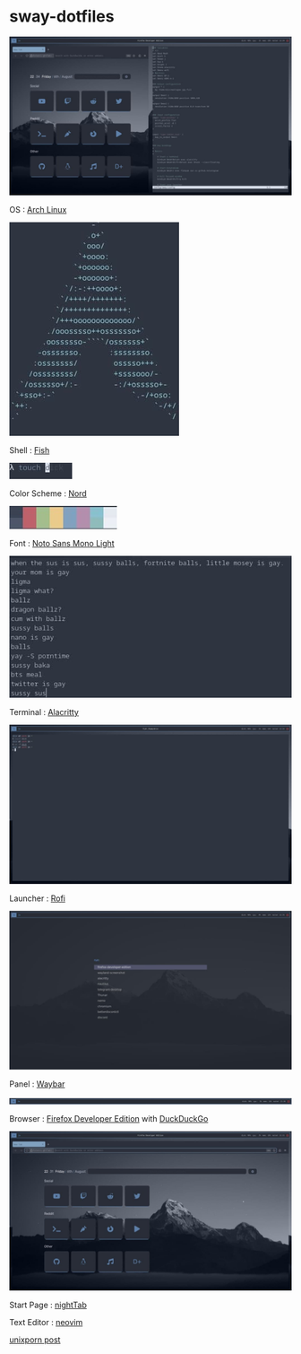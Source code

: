 # sway-dotfiles

![alt text](https://raw.githubusercontent.com/errordotfiles/sway-dotfiles/main/preview/1.jpg)

OS : [Arch Linux](https://archlinux.org)

![alt text](https://raw.githubusercontent.com/errordotfiles/sway-dotfiles/main/preview/6.jpg)

Shell : [Fish](https://fishshell.com)

![alt text](https://raw.githubusercontent.com/errordotfiles/sway-dotfiles/main/preview/7.jpg)

Color Scheme : [Nord](https://nordtheme.com)

![alt text](https://raw.githubusercontent.com/errordotfiles/sway-dotfiles/main/preview/8.jpg)

Font : [Noto Sans Mono Light](https://www.google.com/get/noto)

![alt text](https://raw.githubusercontent.com/errordotfiles/sway-dotfiles/main/preview/9.jpg)

Terminal : [Alacritty](https://github.com/alacritty/alacritty)

![alt text](https://raw.githubusercontent.com/errordotfiles/sway-dotfiles/main/preview/2.jpg)

Launcher : [Rofi](https://github.com/davatorium/rofi)

![alt text](https://raw.githubusercontent.com/errordotfiles/sway-dotfiles/main/preview/4.jpg)

Panel : [Waybar](https://github.com/Alexays/waybar)

![alt text](https://raw.githubusercontent.com/errordotfiles/sway-dotfiles/main/preview/5.png)

Browser : [Firefox Developer Edition](https://www.mozilla.org/en-US/firefox/developer/) with [DuckDuckGo](https://duckduckgo.com)

![alt text](https://raw.githubusercontent.com/errordotfiles/sway-dotfiles/main/preview/3.jpg)

Start Page : [nightTab](https://addons.mozilla.org/en-US/firefox/addon/nighttab/)

Text Editor : [neovim](https://github.com/neovim/neovim)

[unixporn post](https://www.reddit.com/r/unixporn/comments/ozhmnr/sway_ricing_your_mom/)


